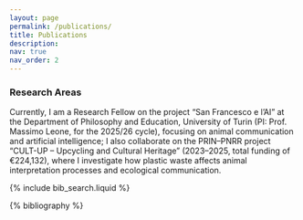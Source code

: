 ```yaml
---
layout: page
permalink: /publications/
title: Publications
description: 
nav: true
nav_order: 2
---
```


<!-- _pages/publications.md -->
### Research Areas  
Currently, I am a Research Fellow on the project “San Francesco e l’AI” at the Department of Philosophy and Education, University of Turin (PI: Prof. Massimo Leone, for the 2025/26 cycle), focusing on animal communication and artificial intelligence; I also collaborate on the PRIN–PNRR project “CULT-UP – Upcycling and Cultural Heritage” (2023–2025, total funding of €224,132), where I investigate how plastic waste affects animal interpretation processes and ecological communication.

<!-- Bibsearch Feature -->

{% include bib_search.liquid %}

<div class="publications">

{% bibliography %}

</div>
